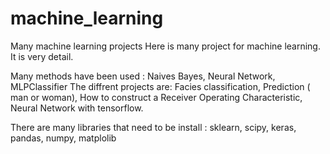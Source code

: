 # machine_learning
Many machine learning projects 
Here is many project for machine learning.
It is very detail.

Many methods have been used : Naives Bayes, Neural Network, MLPClassifier
The diffrent projects are:
Facies classification,
Prediction ( man or woman),
How to construct a Receiver Operating Characteristic,
Neural Network with tensorflow.

There are many libraries that need to be install : sklearn, scipy, keras, pandas, numpy, matplolib

